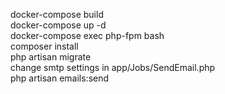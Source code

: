 docker-compose build <br>
docker-compose up -d <br>
docker-compose exec php-fpm bash <br>
composer install <br>
php artisan migrate <br>
change smtp settings in app/Jobs/SendEmail.php <br>
php artisan emails:send
